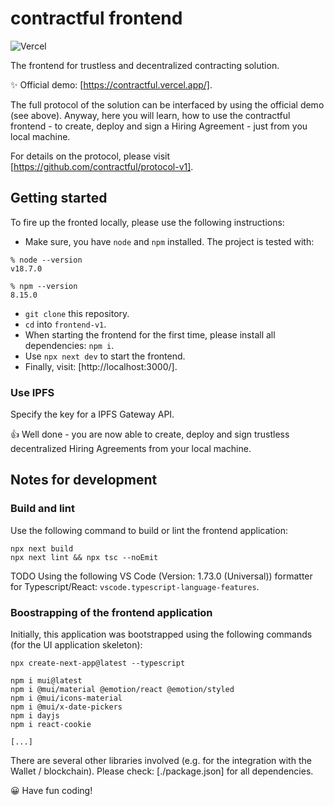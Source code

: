 # contractful frontend

![Vercel](https://vercelbadge.vercel.app/api/[owner]/[repo])

The frontend for trustless and decentralized contracting solution.

✨ Official demo: [https://contractful.vercel.app/].

The full protocol of the solution can be interfaced by using the official demo (see above). Anyway, here you will learn, how to use the contractful frontend - to create, deploy and sign a Hiring Agreement - just from you local machine.

For details on the protocol, please visit [https://github.com/contractful/protocol-v1].

## Getting started

To fire up the fronted locally, please use the following instructions:

* Make sure, you have `node` and `npm` installed. The project is tested with:

```
% node --version
v18.7.0

% npm --version
8.15.0
```

* `git clone` this repository.
* `cd` into `frontend-v1`.
* When starting the frontend for the first time, please install all dependencies: `npm i`.
* Use `npx next dev` to start the frontend.
* Finally, visit: [http://localhost:3000/].

### Use IPFS

Specify the key for a IPFS Gateway API.

👍 Well done - you are now able to create, deploy and sign trustless decentralized Hiring Agreements from your local machine.

## Notes for development

### Build and lint

Use the following command to build or lint the frontend application:

```
npx next build
npx next lint && npx tsc --noEmit
```

TODO Using the following VS Code (Version: 1.73.0 (Universal)) formatter for Typescript/React: `vscode.typescript-language-features`.

### Boostrapping of the frontend application

Initially, this application was bootstrapped using the following commands (for the UI application skeleton):

```
npx create-next-app@latest --typescript

npm i mui@latest
npm i @mui/material @emotion/react @emotion/styled
npm i @mui/icons-material
npm i @mui/x-date-pickers
npm i dayjs
npm i react-cookie

[...]
```

There are several other libraries involved (e.g. for the integration with the Wallet / blockchain). Please check: [./package.json] for all dependencies.

😀 Have fun coding!
